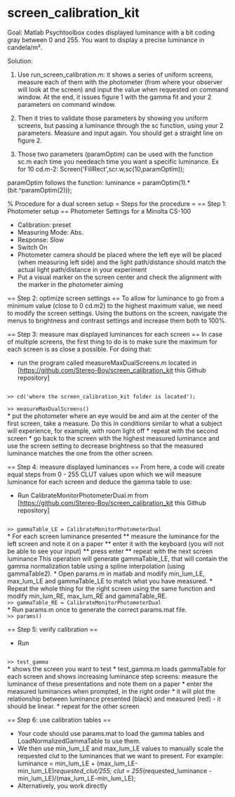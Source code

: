 # screen_calibration_kit

Goal:
Matlab Psychtoolbox codes displayed luminance with a bit coding gray between 0 and 255.
You want to display a precise luminance in candela/m².

Solution: 
1) Use run_screen_calibration.m: it shows a series of uniform screens, measure each of them with the photometer
(from where your observer will look at the screen) and input the value when requested on command window.
At the end, it issues figure 1 with the gamma fit and your 2 parameters on command window.
2) Then it tries to validate those parameters by showing you uniform screens, but passing a luminance through the sc
function, using your 2 parameters. Measure and input again. You should get a straight line on figure 2.

3) Those two parameters (paramOptim) can be used with the function sc.m each time you needeach time you want a specific luminance. 
Ex for 10 cd.m-2: 
Screen('FillRect',scr.w,sc(10,paramOptim));

paramOptim follows the function: luminance = paramOptim(1).*(bit.^paramOptim(2)));

% Procedure for a dual screen setup
= Steps for the procedure =
== Step 1: Photometer setup ==
Photometer Settings for a Minolta CS-100
* Calibration: preset
* Measuring Mode: Abs.
* Response: Slow
* Switch On
* Photometer camera should be placed where the left eye will be placed (when measuring left side) and the light path/distance should match the actual light path/distance in your experiment
* Put a visual marker on the screen center and check the alignment with the marker in the photometer aiming

== Step 2: optimize screen settings ==
To allow for luminance to go from a minimum value (close to 0 cd.m2) to the highest maximum value, we need to modify the screen settings. Using the buttons on the screen, navigate the menus to brightness and contrast settings and increase them both to 100%.

== Step 3: measure max displayed luminances for each screen ==
In case of multiple screens, the first thing to do is to make sure the maximum for each screen is as close a possible. For doing that:
* run the program called measureMaxDualScreens.m located in [https://github.com/Stereo-Boy/screen_calibration_kit this Github repository]
<code>
>> cd('where the screen_calibration_kit folder is located'); <br>
>> measureMaxDualScreens()
</code>
* put the photometer where an eye would be and aim at the center of the first screen, take a measure. Do this in conditions similar to what a subject will experience, for example, with room light off
* repeat with the second screen
* go back to the screen with the highest measured luminance and use the screen setting to decrease brightness so that the measured luminance matches the one from the other screen.

== Step 4: measure displayed luminances ==
From here, a code will create equal steps from 0 - 255 CLUT values upon which we will measure luminance for each screen and deduce the gamma table to use:
* Run CalibrateMonitorPhotometerDual.m from [https://github.com/Stereo-Boy/screen_calibration_kit this Github repository]
<code>
>> gammaTable_LE = CalibrateMonitorPhotometerDual
</code>
* For each screen luminance presented
** measure the luminance for the left screen and note it on a paper
** enter it with the keyboard (you will not be able to see your input)
** press enter
** repeat with the next screen luminance
This operation will generate gammaTable_LE, that will contain the gamma normalization table using a spline interpolation (using gammaTable2).
* Open params.m in matlab and modify min_lum_LE, max_lum_LE and gammaTable_LE to match what you have measured.
* Repeat the whole thing for the right screen using the same function and modify min_lum_RE, max_lum_RE and gammaTable_RE.
<code>
>> gammaTable_RE = CalibrateMonitorPhotometerDual
</code>
* Run params.m once to generate the correct params.mat file.
<code>
>> params()
</code>

== Step 5: verify calibration ==
* Run 
<code>
>> test_gamma
</code>
* shows the screen you want to test
* test_gamma.m loads gammaTable for each screen and shows increasing luminance step screens: measure the luminance of these presentations and note them on a paper
* enter the measured luminances when prompted, in the right order
* it will plot the relationship between luminance presented (black) and measured (red) - it should be linear.
* repeat for the other screen

== Step 6: use calibration tables ==
* Your code should use params.mat to load the gamma tables and LoadNormalizedGammaTable to use them.
* We then use min_lum_LE and max_lum_LE values to manually scale the requested clut to the luminances that we want to present. For example: <br>
  luminance = min_lum_LE + (max_lum_LE-min_lum_LE)*requested_clut/255; 
  clut = 255*(requested_luminance - min_lum_LE)/(max_lum_LE-min_lum_LE);
* Alternatively, you work directly

